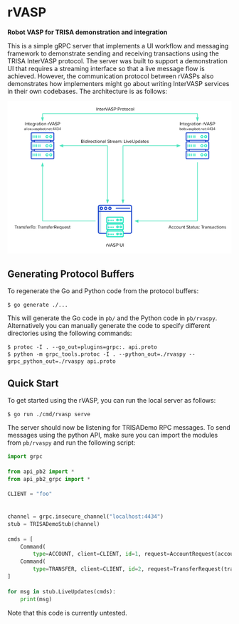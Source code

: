 # rVASP

**Robot VASP for TRISA demonstration and integration**

This is a simple gRPC server that implements a UI workflow and messaging framework to demonstrate sending and receiving transactions using the TRISA InterVASP protocol. The server was built to support a demonstration UI that requires a streaming interface so that a live message flow is achieved. However, the communication protocol between rVASPs also demonstrates how implementers might go about writing InterVASP services in their own codebases. The architecture is as follows:

![Architecture](fixtures/rvasp.png)

## Generating Protocol Buffers

To regenerate the Go and Python code from the protocol buffers:

```
$ go generate ./...
```

This will generate the Go code in `pb/` and the Python code in `pb/rvaspy`. Alternatively you can manually generate the code to specify different directories using the following commands:

```
$ protoc -I . --go_out=plugins=grpc:. api.proto
$ python -m grpc_tools.protoc -I . --python_out=./rvaspy --grpc_python_out=./rvaspy api.proto
```

## Quick Start

To get started using the rVASP, you can run the local server as follows:

```
$ go run ./cmd/rvasp serve
```

The server should now be listening for TRISADemo RPC messages. To send messages using the python API, make sure you can import the modules from `pb/rvaspy` and run the following script:

```python
import grpc

from api_pb2 import *
from api_pb2_grpc import *

CLIENT = "foo"


channel = grpc.insecure_channel("localhost:4434")
stub = TRISADemoStub(channel)

cmds = [
    Command(
        type=ACCOUNT, client=CLIENT, id=1, request=AccountRequest(account="foo@example.com")),
    Command(
        type=TRANSFER, client=CLIENT, id=2, request=TransferRequest(transaction=None)),
]

for msg in stub.LiveUpdates(cmds):
    print(msg)
```

Note that this code is currently untested.
